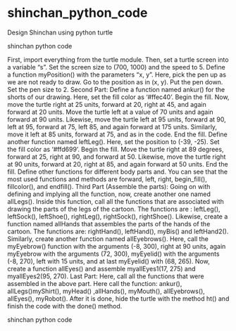 # shinchan_python_code
Design Shinchan using python turtle


shinchan python code

 First, import everything from the turtle module. Then, set a turtle screen into a variable “s”. Set the screen size to (700, 1000) and the speed to 5.     Define a function myPosition() with the parameters “x, y”. Here, pick the pen up as we are not ready to draw. Go to the position as in (x, y). Put the pen down. Set the pen size to 2.  Second Part:      Define a function named ankur() for the shorts of our drawing. Here, set the fill color as ‘#ffec40’. Begin the fill. Now, move the turtle right at 25 units, forward at 20, right at 45, and again forward at 20 units. Move the turtle left at a value of 70 units and again forward at 90 units. Likewise, move the turtle left at 95 units, forward at 90, left at 95, forward at 75, left 85, and again forward at 175 units. Similarly, move it left at 85 units, forward at 75, and as in the code. End the fill.     Define another function named leftLeg(). Here, set the position to (-39, -25). Set the fill color as ‘#ffd699’. Begin the fill. Move the turtle right at 89 degrees, forward at 25, right at 90, and forward at 50. Likewise, move the turtle right at 90 units, forward at 20, right at 85, and again forward at 50 units. End the fill.     Define other functions for different body parts and. You can see that the most used functions and methods are forward, left, right, begin_fill(), fillcolor(), and endfill().  Third Part (Assemble the parts):      Going on with defining and implying all the function, now, create another one named allLegs(). Inside this function, call all the functions that are associated with drawing the parts of the legs of the cartoon. The functions are : leftLeg(), leftSock(), leftShoe(), rightLeg(), rightSock(), rightShoe().     Likewise, create a function named allHands that assembles the parts of the hands of the cartoon. The functions are: rightHand(), leftHand(), myBis() and leftHand2().     Similarly, create another function named allEyebrows(). Here, call the myEyebrow() function with the arguments (-8, 300), right at 90 units, again myEyebrow with the arguments (72, 300), myEyelid() with the arguments (-8, 270), left with 15 units, and at last myEyelid() with (68, 265).     Now, create a function allEyes() and assemble myallEyes1(17, 275) and myallEyes2(95, 270).  Last Part:      Here, call all the functions that were assembled in the above part. Here call the function: ankur(), allLegs()myShirt(), myHead() ,allHands(), myMouth(), allEyebrows(), allEyes(), myRobot().     After it is done, hide the turtle with the method ht() and finish the code with the done() method.
     



shinchan python code
